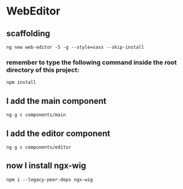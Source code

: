 # WebEditor

## scaffolding

```shell
ng new web-editor -S -g --style=sass --skip-install
```

### remember to type the following command inside the root directory of this project:

```shell
npm install
```

## I add the main component

```shell
ng g c components/main
```

## I add the editor component

```shell
ng g c components/editor
```

## now I install ngx-wig

```shell
npm i --legacy-peer-deps ngx-wig
```
